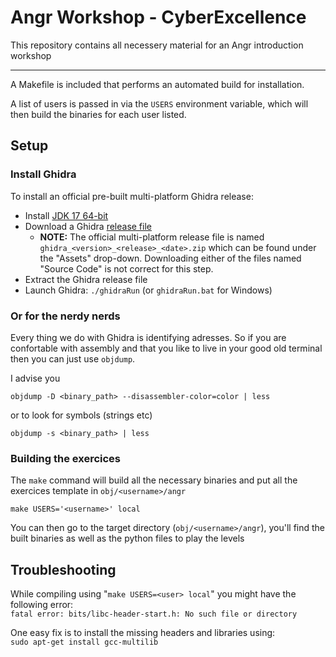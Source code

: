 # Angr Workshop - CyberExcellence
This repository contains all necessery material for an Angr introduction workshop 

---

A Makefile is included that performs an automated build for installation.

A list of users is passed in via the `USERS` environment variable, which will then build the binaries for each user listed.

## Setup
### Install Ghidra
To install an official pre-built multi-platform Ghidra release:  
* Install [JDK 17 64-bit](https://adoptium.net/temurin/releases)
* Download a Ghidra [release file](https://github.com/NationalSecurityAgency/ghidra/releases)
  - **NOTE:** The official multi-platform release file is named 
    `ghidra_<version>_<release>_<date>.zip` which can be found under the "Assets" drop-down.
    Downloading either of the files named "Source Code" is not correct for this step.
* Extract the Ghidra release file
* Launch Ghidra: `./ghidraRun` (or `ghidraRun.bat` for Windows)
### Or for the nerdy nerds
Every thing we do with Ghidra is identifying adresses. So if you are confortable with assembly and that you like to live in your good old terminal then you can just use `objdump`.

I advise you
```console
objdump -D <binary_path> --disassembler-color=color | less
```
or to look for symbols (strings etc)
```console
objdump -s <binary_path> | less
```

### Building the exercices
The `make` command will build all the necessary binaries and put all the exercices template in `obj/<username>/angr`

  ```make USERS='<username>' local```

You can then go to the target directory (`obj/<username>/angr`), you'll find the built binaries as well as the python files to play the levels

## Troubleshooting
While compiling using "`make USERS=<user> local`" you might have the following error: <br>
`fatal error: bits/libc-header-start.h: No such file or directory`

One easy fix is to install the missing headers and libraries using: <br>
  ```sudo apt-get install gcc-multilib```

